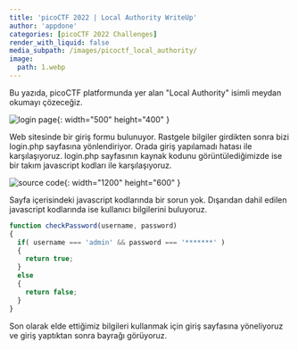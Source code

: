 ```yaml
---
title: 'picoCTF 2022 | Local Authority WriteUp'
author: 'appdone'
categories: [picoCTF 2022 Challenges]
render_with_liquid: false
media_subpath: /images/picoctf_local_authority/
image:
  path: 1.webp
---
```


Bu yazıda, picoCTF platformunda yer alan "Local Authority" isimli meydan okumayı çözeceğiz.

![login page](1.webp){: width="500" height="400" }

Web sitesinde bir giriş formu bulunuyor. Rastgele bilgiler girdikten sonra bizi login.php sayfasına yönlendiriyor. Orada giriş yapılamadı hatası ile karşılaşıyoruz. login.php sayfasının kaynak kodunu görüntülediğimizde ise bir takım javascript kodları ile karşılaşıyoruz.

![source code](2.webp){: width="1200" height="600" }

Sayfa içerisindeki javascript kodlarında bir sorun yok. Dışarıdan dahil edilen javascript kodlarında ise kullanıcı bilgilerini buluyoruz.

```js
function checkPassword(username, password)
{
  if( username === 'admin' && password === '*******' )
  {
    return true;
  }
  else
  {
    return false;
  }
}
```

Son olarak elde ettiğimiz bilgileri kullanmak için giriş sayfasına yöneliyoruz ve giriş yaptıktan sonra bayrağı görüyoruz.
